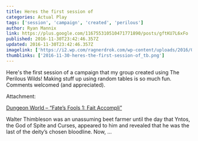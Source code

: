 ```yaml
---
title: Heres the first session of
categories: Actual Play
tags: ['session', 'campaign', 'created', 'perilous']
author: Ryan Mannix
link: https://plus.google.com/116755310510471771890/posts/gftKU7L6xFo
published: 2016-11-30T23:42:46.357Z
updated: 2016-11-30T23:42:46.357Z
imagelink: ['https://i2.wp.com/ragnerdrok.com/wp-content/uploads/2016/03/rnr_icon-e1456932287445.jpg?resize=150,150']
thumblinks: ['2016-11-30-heres-the-first-session-of_tb.png']
---
```


Here&#39;s the first session of a campaign that my group created using The Perilous Wilds! Making stuff up using random tables is so much fun. Comments welcomed (and appreciated).


Attachment:

<a href='http://ragnerdrok.com/2016/11/30/dungeon-world-fates-fools-1-fait-accompli/'>Dungeon World – “Fate’s Fools 1: Fait Accompli”</a>


Walter Thimbleson was an unassuming beet farmer until the day that Yntos, the God of Spite and Curses, appeared to him and revealed that he was the last of the deity’s chosen bloodline. Now, …